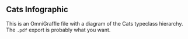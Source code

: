 ## Cats Infographic

This is an OmniGraffle file with a diagram of the Cats typeclass hierarchy. The `.pdf` export is probably what you want.
